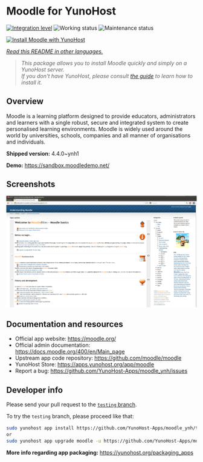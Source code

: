 <!--
N.B.: This README was automatically generated by <https://github.com/YunoHost/apps/tree/master/tools/readme_generator>
It shall NOT be edited by hand.
-->

# Moodle for YunoHost

[![Integration level](https://dash.yunohost.org/integration/moodle.svg)](https://dash.yunohost.org/appci/app/moodle) ![Working status](https://ci-apps.yunohost.org/ci/badges/moodle.status.svg) ![Maintenance status](https://ci-apps.yunohost.org/ci/badges/moodle.maintain.svg)

[![Install Moodle with YunoHost](https://install-app.yunohost.org/install-with-yunohost.svg)](https://install-app.yunohost.org/?app=moodle)

*[Read this README in other languages.](./ALL_README.md)*

> *This package allows you to install Moodle quickly and simply on a YunoHost server.*  
> *If you don't have YunoHost, please consult [the guide](https://yunohost.org/install) to learn how to install it.*

## Overview

Moodle is a learning platform designed to provide educators, administrators and learners with a single robust, secure and integrated system to create personalised learning environments. Moodle is widely used around the world by universities, schools, companies and all manner of organisations and individuals.


**Shipped version:** 4.4.0~ynh1

**Demo:** <https://sandbox.moodledemo.net/>

## Screenshots

![Screenshot of Moodle](./doc/screenshots/Moodle_2.0_on_Firefox_4.0.png)

## Documentation and resources

- Official app website: <https://moodle.org/>
- Official admin documentation: <https://docs.moodle.org/400/en/Main_page>
- Upstream app code repository: <https://github.com/moodle/moodle>
- YunoHost Store: <https://apps.yunohost.org/app/moodle>
- Report a bug: <https://github.com/YunoHost-Apps/moodle_ynh/issues>

## Developer info

Please send your pull request to the [`testing` branch](https://github.com/YunoHost-Apps/moodle_ynh/tree/testing).

To try the `testing` branch, please proceed like that:

```bash
sudo yunohost app install https://github.com/YunoHost-Apps/moodle_ynh/tree/testing --debug
or
sudo yunohost app upgrade moodle -u https://github.com/YunoHost-Apps/moodle_ynh/tree/testing --debug
```

**More info regarding app packaging:** <https://yunohost.org/packaging_apps>
